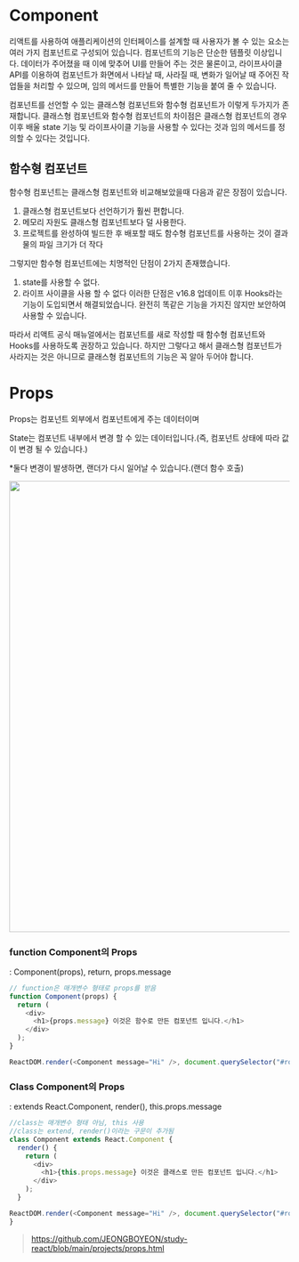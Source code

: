 # Component
리액트를 사용하여 애플리케이션의 인터페이스를 설계할 때 사용자가 볼 수 있는 요소는 여러 가지 컴포넌트로 구성되어 있습니다. 컴포넌트의 기능은 단순한 템플릿 이상입니다. 데이터가 주어졌을 때 이에 맞추어 UI를 만들어 주는 것은 물론이고, 라이프사이클 API를 이용하여 컴포넌트가 화면에서 나타날 때, 사라질 때, 변화가 일어날 때 주어진 작업들을 처리할 수 있으며, 임의 메서드를 만들어 특별한 기능을 붙여 줄 수 있습니다.

컴포넌트를 선언할 수 있는 클래스형 컴포넌트와 함수형 컴포넌트가 이렇게 두가지가 존재합니다. 클래스형 컴포넌트와 함수형 컴포넌트의 차이점은 클래스형 컴포넌트의 경우 이후 배울 state 기능 및 라이프사이클 기능을 사용할 수 있다는 것과 임의 메서드를 정의할 수 있다는 것입니다.

## 함수형 컴포넌트

함수형 컴포넌트는 클래스형 컴포넌트와 비교해보았을때 다음과 같은 장점이 있습니다.
1. 클래스형 컴포넌트보다 선언하기가 훨씬 편합니다. 
2. 메모리 자원도 클래스형 컴포넌트보다 덜 사용한다.
3. 프로젝트를 완성하여 빌드한 후 배포할 때도 함수형 컴포넌트를 사용하는 것이 결과물의 파일 크기가 더 작다

그렇지만 함수형 컴포넌트에는 치명적인 단점이 2가지 존재했습니다.
1. state를 사용할 수 없다.
2. 라이프 사이클을 사용 할 수 없다
이러한 단점은 v16.8 업데이트 이후 Hooks라는 기능이 도입되면서 해결되었습니다. 완전히 똑같은 기능을 가지진 않지만 보안하여 사용할 수 있습니다.

따라서 리액트 공식 매뉴얼에서는 컴포넌트를 새로 작성할 때 함수형 컴포넌트와 Hooks를 사용하도록 권장하고 있습니다. 하지만 그렇다고 해서 클래스형 컴포넌트가 사라지는 것은 아니므로 클래스형 컴포넌트의 기능은 꼭 알아 두어야 합니다.

# Props

Props는 컴포넌트 외부에서 컴포넌트에게 주는 데이터이며

State는 컴포넌트 내부에서 변경 할 수 있는 데이터입니다.(즉, 컴포넌트 상태에 따라 값이 변경 될 수 있습니다.)

\*둘다 변경이 발생하면, 랜더가 다시 일어날 수 있습니다.(랜더 함수 호출)

<img width="811" src="https://user-images.githubusercontent.com/32887635/197555870-c93aeb4d-95bd-4f0a-be77-7ae7d69ecd33.png">

### function Component의 Props

: Component(props), return, props.message

```javascript
// function은 매개변수 형태로 props를 받음
function Component(props) {
  return (
    <div>
      <h1>{props.message} 이것은 함수로 만든 컴포넌트 입니다.</h1>
    </div>
  );
}

ReactDOM.render(<Component message="Hi" />, document.querySelector("#root"));
```

### Class Component의 Props

: extends React.Component, render(), this.props.message

```javascript
//class는 매개변수 형태 아님, this 사용
//class는 extend, render()이라는 구문이 추가됨
class Component extends React.Component {
  render() {
    return (
      <div>
        <h1>{this.props.message} 이것은 클래스로 만든 컴포넌트 입니다.</h1>
      </div>
    );
  }

ReactDOM.render(<Component message="Hi" />, document.querySelector("#root"));
}
```

> https://github.com/JEONGBOYEON/study-react/blob/main/projects/props.html
